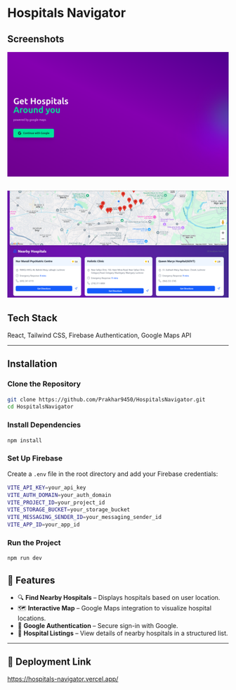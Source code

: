 # Hospitals Navigator

## Screenshots 
![alt text](image-2.png)


![alt text](image.png)
---

## Tech Stack
React, Tailwind CSS, Firebase Authentication, Google Maps API

---

## Installation
### Clone the Repository
```sh
git clone https://github.com/Prakhar9450/HospitalsNavigator.git
cd HospitalsNavigator
```

### Install Dependencies
```sh
npm install
```

### Set Up Firebase 
Create a `.env` file in the root directory and add your Firebase credentials:
```sh
VITE_API_KEY=your_api_key
VITE_AUTH_DOMAIN=your_auth_domain
VITE_PROJECT_ID=your_project_id
VITE_STORAGE_BUCKET=your_storage_bucket
VITE_MESSAGING_SENDER_ID=your_messaging_sender_id
VITE_APP_ID=your_app_id
```

### Run the Project
```sh
npm run dev
```


## 🚀 Features
- 🔍 **Find Nearby Hospitals** – Displays hospitals based on user location.
- 🗺️ **Interactive Map** – Google Maps integration to visualize hospital locations.
- 🔐 **Google Authentication** – Secure sign-in with Google.
- 📜 **Hospital Listings** – View details of nearby hospitals in a structured list.


---

## 🔗 Deployment Link
https://hospitals-navigator.vercel.app/